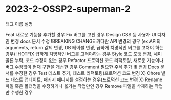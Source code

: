 # 2023-2-OSSP2-superman-2

태그 이름	설명

Feat	새로운 기능을 추가할 경우
Fix	버그를 고친 경우
Design	CSS 등 사용자 UI 디자인 변경
docs	문서 수정
!BREAKING CHANGE	커다란 API 변경의 경우 (ex API의 arguments, return 값의 변경, DB 테이블 변경, 급하게 치명적인 버그를 고쳐야 하는 경우)
!HOTFIX	급하게 치명적인 버그를 고쳐야하는 경우
Style	코드 포맷 변경, 세미 콜론 누락, 코드 수정이 없는 경우
Refactor	프로덕션 코드 리팩토링, 새로운 기능이나 버그 수정없이 현재 구현을 개선한 경우
Comment	필요한 주석 추가 및 변경
Docs	문서를 수정한 경우
Test	테스트 추가, 테스트 리팩토링(프로덕션 코드 변경 X)
Chore	빌드 태스트 업데이트, 패키지 매니저를 설정하는 경우(프로덕션 코드 변경 X)
Rename	파일 혹은 폴더명을 수정하거나 옮기는 작업만인 경우
Remove	파일을 삭제하는 작업만 수행한 경우
